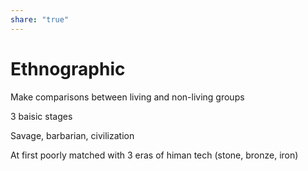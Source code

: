 ```yaml
---  
share: "true"  
---  
```

# Ethnographic  
Make comparisons between living and non-living groups   
  
3 baisic stages  
  
Savage, barbarian, civilization  
  
At first poorly matched with 3 eras of himan tech (stone, bronze, iron)